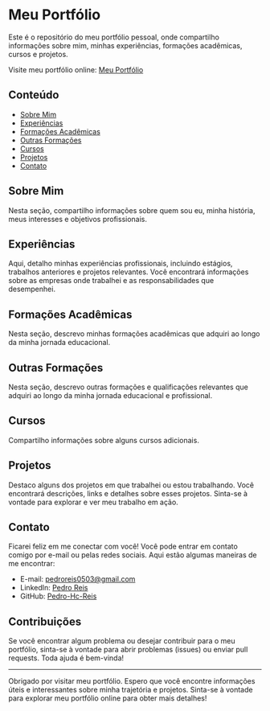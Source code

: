 # Meu Portfólio

Este é o repositório do meu portfólio pessoal, onde compartilho informações sobre mim, minhas experiências, formações acadêmicas, cursos e projetos.

Visite meu portfólio online: [Meu Portfólio](https://pedro-hc-reis.github.io/index.html)

## Conteúdo

- [Sobre Mim](#sobre-mim)
- [Experiências](#experiências)
- [Formações Acadêmicas](#formações-acadêmicas)
- [Outras Formações](#outras-formações)
- [Cursos](#cursos)
- [Projetos](#projetos)
- [Contato](#contato)

## Sobre Mim

Nesta seção, compartilho informações sobre quem sou eu, minha história, meus interesses e objetivos profissionais.

## Experiências

Aqui, detalho minhas experiências profissionais, incluindo estágios, trabalhos anteriores e projetos relevantes. Você encontrará informações sobre as empresas onde trabalhei e as responsabilidades que desempenhei.

## Formações Acadêmicas

Nesta seção, descrevo minhas formações acadêmicas que adquiri ao longo da minha jornada educacional.

## Outras Formações

Nesta seção, descrevo outras formações e qualificações relevantes que adquiri ao longo da minha jornada educacional e profissional.

## Cursos

Compartilho informações sobre alguns cursos adicionais.

## Projetos

Destaco alguns dos projetos em que trabalhei ou estou trabalhando. Você encontrará descrições, links e detalhes sobre esses projetos. Sinta-se à vontade para explorar e ver meu trabalho em ação.

## Contato

Ficarei feliz em me conectar com você! Você pode entrar em contato comigo por e-mail ou pelas redes sociais. Aqui estão algumas maneiras de me encontrar:

- E-mail: [pedroreis0503@gmail.com](mailto:pedroreis0503@gmail.com)
- LinkedIn: [Pedro Reis](https://www.linkedin.com/in/pedro-h-c-reis)
- GitHub: [Pedro-Hc-Reis](https://github.com/Pedro-Hc-Reis)

## Contribuições

Se você encontrar algum problema ou desejar contribuir para o meu portfólio, sinta-se à vontade para abrir problemas (issues) ou enviar pull requests. Toda ajuda é bem-vinda!

---

Obrigado por visitar meu portfólio. Espero que você encontre informações úteis e interessantes sobre minha trajetória e projetos. Sinta-se à vontade para explorar meu portfólio online para obter mais detalhes!
